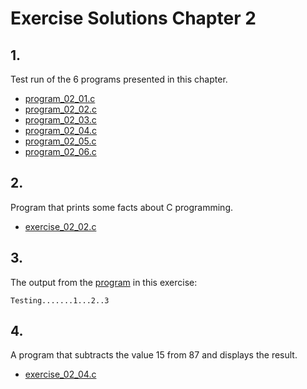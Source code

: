 # Exercise Solutions Chapter 2 #
## 1. ##
Test run of the 6 programs presented in this chapter.  
- [program_02_01.c](Exercise_01/Program_02_01/program_02_01.c)  
- [program_02_02.c](Exercise_01/Program_02_02/program_02_02.c)  
- [program_02_03.c](Exercise_01/Program_02_03/program_02_03.c)  
- [program_02_04.c](Exercise_01/Program_02_04/program_02_04.c)  
- [program_02_05.c](Exercise_01/Program_02_05/program_02_05.c)  
- [program_02_06.c](Exercise_01/Program_02_06/program_02_06.c)  

## 2. ##
Program that prints some facts about C programming.  
- [exercise_02_02.c](Exercise_02/exercise_02_02.c)

## 3. ##
The output from the [program](Exercise_03/exercise_02_03.c) in this exercise:  
```  
Testing.......1...2..3
```  

## 4. ##
A program that subtracts the value 15 from 87 and displays the result.  
- [exercise_02_04.c](Exercise_04/exercise_02_04.c)  

